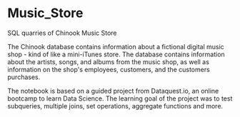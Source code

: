 # Music_Store
SQL quarries of Chinook Music Store

The Chinook database contains information about a fictional digital music shop - kind of like a mini-iTunes store.
The database contains information about the artists, songs, and albums from the music shop, as well as information on the shop's employees, customers, and the customers purchases.

The notebook is based on a guided project from Dataquest.io, an online bootcamp to learn Data Science. The learning goal of the project was to test subqueries, multiple joins, set operations, aggregate functions and more.
